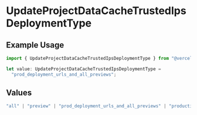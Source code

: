 # UpdateProjectDataCacheTrustedIpsDeploymentType

## Example Usage

```typescript
import { UpdateProjectDataCacheTrustedIpsDeploymentType } from "@vercel/sdk/models/operations/updateprojectdatacache.js";

let value: UpdateProjectDataCacheTrustedIpsDeploymentType =
  "prod_deployment_urls_and_all_previews";
```

## Values

```typescript
"all" | "preview" | "prod_deployment_urls_and_all_previews" | "production"
```